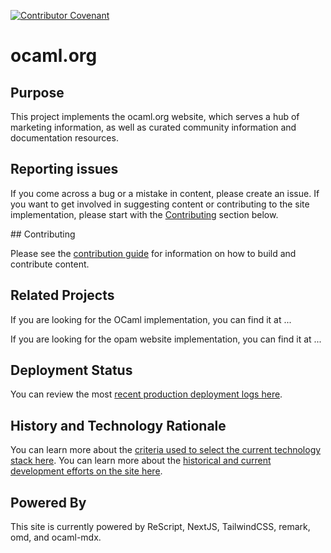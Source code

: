[![Contributor Covenant](https://img.shields.io/badge/Contributor%20Covenant-2.0-4baaaa.svg)](code_of_conduct.md)

# ocaml.org

## Purpose

This project implements the ocaml.org website, which serves a hub of marketing information, as well as curated community information and documentation resources.

## Reporting issues

If you come across a bug or a mistake in content, please create an issue. If you want to get involved in suggesting content or contributing to the site implementation, please start with the [Contributing](#contributing) section below.

## Contributing

Please see the [contribution guide](CONTRIBUTING.md) for information on how to
build and contribute content.

## Related Projects

If you are looking for the OCaml implementation, you can find it at ...

If you are looking for the opam website implementation, you can find it at ...

## Deployment Status

You can review the most [recent production deployment logs here]().

## History and Technology Rationale 

You can learn more about the [criteria used to select the current technology stack here](). You can learn more about the [historical and current development efforts on the site here]().

## Powered By

This site is currently powered by ReScript, NextJS, TailwindCSS, remark, omd, and ocaml-mdx.
